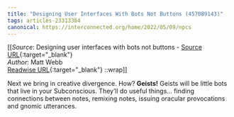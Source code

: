 ```yaml
---
title: "Designing User Interfaces With Bots Not Buttons (457089143)"
tags: articles-23313384
canonical: https://interconnected.org/home/2022/05/09/npcs
---
```


[[_Source_: Designing user interfaces with bots not buttons - [Source URL](https://interconnected.org/home/2022/05/09/npcs){:target="_blank"}<br>
_Author_: Matt Webb<br>
[Readwise URL](https://readwise.io/open/457089143){:target="_blank"}
::wrap]]

Next we bring in creative divergence. How? **Geists!** Geists will be little bots that live in your Subconscious. They’ll do useful things… finding connections between notes, remixing notes, issuing oracular provocations and gnomic utterances.
